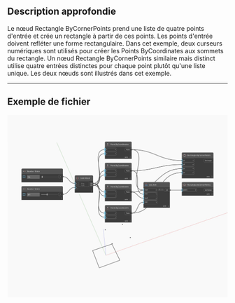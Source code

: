 ## Description approfondie
Le nœud Rectangle ByCornerPoints prend une liste de quatre points d'entrée et crée un rectangle à partir de ces points. Les points d'entrée doivent refléter une forme rectangulaire. Dans cet exemple, deux curseurs numériques sont utilisés pour créer les Points ByCoordinates aux sommets du rectangle. Un nœud Rectangle ByCornerPoints similaire mais distinct utilise quatre entrées distinctes pour chaque point plutôt qu'une liste unique. Les deux nœuds sont illustrés dans cet exemple.
___
## Exemple de fichier

![ByCornerPoints (points)](./Autodesk.DesignScript.Geometry.Rectangle.ByCornerPoints(points)_img.jpg)

